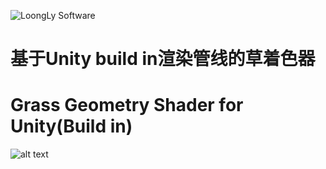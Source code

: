 ![LoongLy Software](https://gitee.com/zixuan_long/Img/raw/master/LS3_LOW_PIX.png)

# 基于Unity build in渲染管线的草着色器

# Grass Geometry Shader for Unity(Build in)



![alt text](./ReadmeImg/demo.gif)

